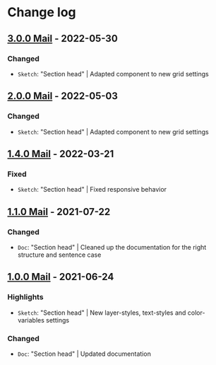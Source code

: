 # Change log

## [3.0.0 Mail](https://github.com/cake-hub/lidl-mail-sketch/tree/v3.0.0) - 2022-05-30

### Changed

* `Sketch`: "Section head" | Adapted component to new grid settings


## [2.0.0 Mail](https://github.com/cake-hub/lidl-mail-sketch/tree/v2.0.0) - 2022-05-03

### Changed

* `Sketch`: "Section head" | Adapted component to new grid settings


## [1.4.0 Mail](https://github.com/cake-hub/lidl-mail-sketch/tree/v1.4.0) - 2022-03-21

### Fixed

* `Sketch`: "Section head" | Fixed responsive behavior


## [1.1.0 Mail](https://github.com/cake-hub/lidl-mail-sketch/tree/v1.1.0) - 2021-07-22

### Changed

* `Doc`: "Section head" | Cleaned up the documentation for the right structure and sentence case


## [1.0.0 Mail](https://github.com/cake-hub/lidl-mail-sketch/tree/v1.0.0) - 2021-06-24

### Highlights

* `Sketch`: "Section head" | New layer-styles, text-styles and color-variables settings

### Changed

* `Doc`: "Section head" | Updated documentation
